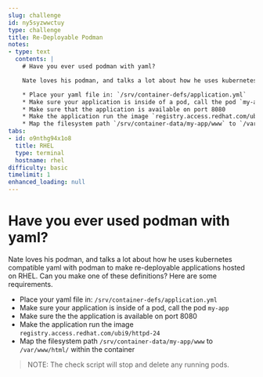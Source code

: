 ```yaml
---
slug: challenge
id: ny5syzwwctuy
type: challenge
title: Re-Deployable Podman
notes:
- type: text
  contents: |
    # Have you ever used podman with yaml?

    Nate loves his podman, and talks a lot about how he uses kubernetes compatible yaml with podman to make re-deployable applications hosted on RHEL.  Can you make one of these definitions?  Here are some requirements.

    * Place your yaml file in: `/srv/container-defs/application.yml`
    * Make sure your application is inside of a pod, call the pod `my-app`
    * Make sure that the application is available on port 8080
    * Make the application run the image `registry.access.redhat.com/ubi9/httpd-24` (Note that this httpd container also listens on port 8080)
    * Map the filesystem path `/srv/container-data/my-app/www` to `/var/www/html/` within the container
tabs:
- id: o9nthg94x1o8
  title: RHEL
  type: terminal
  hostname: rhel
difficulty: basic
timelimit: 1
enhanced_loading: null
---
```

  # Have you ever used podman with yaml?

  Nate loves his podman, and talks a lot about how he uses kubernetes compatible yaml with podman to make re-deployable applications hosted on RHEL.  Can you make one of these definitions?  Here are some requirements.

  * Place your yaml file in: `/srv/container-defs/application.yml`
  * Make sure your application is inside of a pod, call the pod `my-app`
  * Make sure the the application is available on port 8080
  * Make the application run the image `registry.access.redhat.com/ubi9/httpd-24`
  * Map the filesystem path `/srv/container-data/my-app/www` to `/var/www/html/` within the container

  >NOTE: The check script will stop and delete any running pods.

